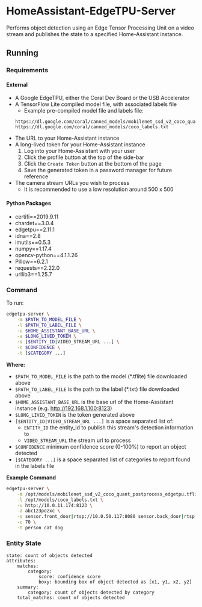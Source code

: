 # HomeAssistant-EdgeTPU-Server

Performs object detection using an Edge Tensor Processing Unit on a video stream and publishes the state to a specified Home-Assistant instance.

## Running

### Requirements

#### External
* A Google EdgeTPU, either the Coral Dev Board or the USB Accelerator
* A TensorFlow Lite compiled model file, with associated labels file
    * Example pre-compiled model file and labels file:
    ```text
    https://dl.google.com/coral/canned_models/mobilenet_ssd_v2_coco_quant_postprocess_edgetpu.tflite
    https://dl.google.com/coral/canned_models/coco_labels.txt
    ```
* The URL to your Home-Assistant instance
* A long-lived token for your Home-Assistant instance
    1. Log into your Home-Assistant with your user
    2. Click the profile button at the top of the side-bar
    3. Click the `Create Token` button at the bottom of the page
    4. Save the generated token in a password manager for future reference
* The camera stream URLs you wish to process
    * It is recommended to use a low resolution around 500 x 500


#### Python Packages
* certifi==2019.9.11
* chardet==3.0.4
* edgetpu==2.11.1
* idna==2.8
* imutils==0.5.3
* numpy==1.17.4
* opencv-python==4.1.1.26
* Pillow==6.2.1
* requests==2.22.0
* urllib3==1.25.7

### Command

To run:
```bash
edgetpu-server \
    -m $PATH_TO_MODEL_FILE \
    -l $PATH_TO_LABEL_FILE \
    -u $HOME_ASSISTANT_BASE_URL \
    -a $LONG_LIVED_TOKEN \
    -s [$ENTITY_ID|VIDEO_STREAM_URL ...] \
    -c $CONFIDENCE \
    -t [$CATEGORY ...]
```

**Where:**  
* `$PATH_TO_MODEL_FILE` is the path to the model (*.tflite) file downloaded above  
* `$PATH_TO_LABEL_FILE` is the path to the label (*.txt) file downloaded above
* `$HOME_ASSISTANT_BASE_URL` is the base url of the Home-Assistant instance (e.g. http://192.168.1.100:8123)
* `$LONG_LIVED_TOKEN` is the token generated above
* `[$ENTITY_ID|VIDEO_STREAM_URL ...]` is a space separated list of:
    * `ENTITY_ID` the entity_id to publish this stream's detection information to
    * `VIDEO_STREAM_URL` the stream url to process
* `$CONFIDENCE` minimum confidence score (0-100%) to report an object detected
* `[$CATEGORY ...]` is a space separated list of categories to report found in the labels file

**Example Command**
```bash
edgetpu-server \
    -m /opt/models/mobilenet_ssd_v2_coco_quant_postprocess_edgetpu.tflite \
    -l /opt/models/coco_labels.txt \
    -u http://10.0.11.174:8123 \
    -a abc123pozxc \
    -s sensor.front_door|rtsp://10.0.50.117:8080 sensor.back_door|rtsp://10.0.50.118:8080 \
    -c 70 \
    -t person cat dog
```
   
### Entity State

```text
state: count of objects detected
attributes:
    matches:
        category:
            score: confidence score
            boxy: bounding box of object detected as [x1, y1, x2, y2]
    summary:
        category: count of objects detected by category
    total_matches: count of objects detected
```